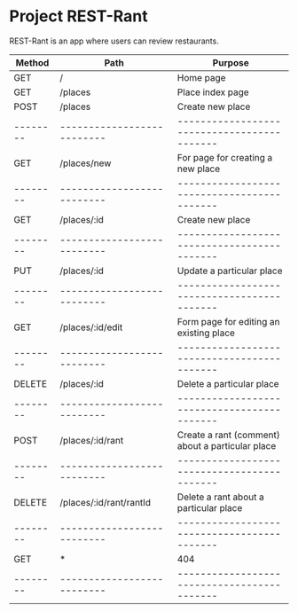 # Project REST-Rant

REST-Rant is an app where users can review restaurants.

| Method | Path                     | Purpose                                   |
|--------|--------------------------|-------------------------------------------|
| GET    | /                        | Home page                                 |
| GET    | /places                  | Place index page                          |
| POST   | /places                  | Create new place                          |
|--------|--------------------------|-------------------------------------------|
| GET    | /places/new              | For page for creating a new place         |
|--------|--------------------------|-------------------------------------------|
| GET    | /places/:id              | Create new place                          |
|--------|--------------------------|-------------------------------------------|
| PUT    | /places/:id              | Update a particular place                 |
|--------|--------------------------|-------------------------------------------|
| GET    | /places/:id/edit         | Form page for editing an existing place   |
|--------|--------------------------|-------------------------------------------|
| DELETE | /places/:id              | Delete a particular place                 |
|--------|--------------------------|-------------------------------------------|
| POST   | /places/:id/rant         | Create a rant (comment) about a particular place  |
|--------|--------------------------|-------------------------------------------|
| DELETE | /places/:id/rant/rantId  | Delete a rant about a particular place    |
|--------|--------------------------|-------------------------------------------|
| GET    | *                        | 404                                       |
|--------|--------------------------|-------------------------------------------|
